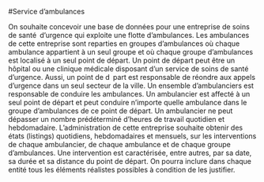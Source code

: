 #Service d’ambulances

On souhaite concevoir une base de données pour une entreprise de soins de santé d’urgence qui exploite une flotte d’ambulances. Les
ambulances de cette entreprise sont reparties en groupes d’ambulances où chaque ambulance appartient à un seul groupe et où chaque groupe
d’ambulances est localisé à un seul point de départ. Un point de départ peut être un hôpital ou une clinique médicale disposant d’un service de
soins de santé d’urgence. Aussi, un point de d part est responsable de réondre aux appels d’urgence dans un seul secteur de la ville. Un
ensemble d’ambulanciers est responsable de conduire les ambulances. Un ambulancier est affecté à un seul point de départ et peut conduire
n’importe quelle ambulance dans le groupe d’ambulances de ce point de départ. Un ambulancier ne peut dépasser un nombre prédéterminé d’heures de 
travail quotidien et hebdomadaire. L’administration de cette entreprise souhaite obtenir des états (listings) quotidiens, hebdomadaires et mensuels,
sur les interventions de chaque ambulancier, de chaque ambulance et de chaque groupe d’ambulances. Une intervention est caractérisée, entre autres,
par sa date, sa durée et sa distance du point de départ. On pourra inclure dans chaque entité tous les éléments réalistes possibles à condition de
les justifier.
